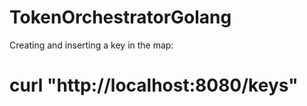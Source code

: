 # TokenOrchestratorGolang

Creating and inserting a key in the map:
# curl "http://localhost:8080/keys"

